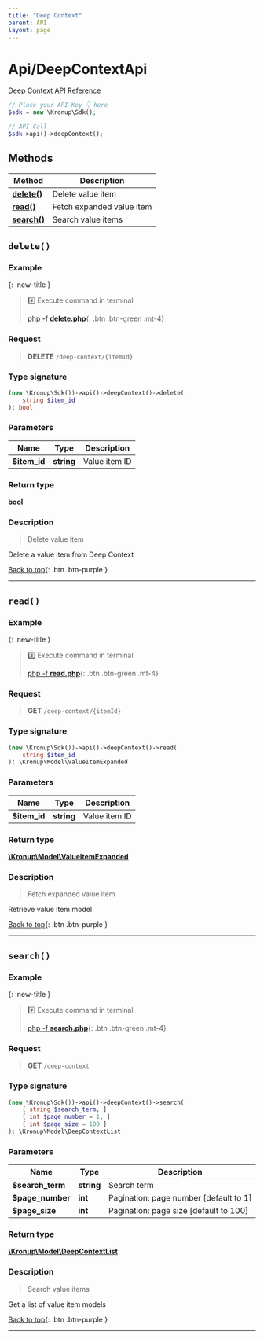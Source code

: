 ```yaml
---
title: "Deep Context"
parent: API
layout: page
---
```


# Api/DeepContextApi

[Deep Context API Reference](https://api.kronup.com/#tag/Deep-Context)

```php
// Place your API Key 👇 here
$sdk = new \Kronup\Sdk();

// API Call
$sdk->api()->deepContext();
```

## Methods

Method | Description
------------- | -------------
[**delete()**](#delete) | Delete value item
[**read()**](#read) | Fetch expanded value item
[**search()**](#search) | Search value items



## `delete()`

### Example

{: .new-title }
> #️⃣ Execute command in terminal 
> 
> [php -f **delete.php**](https://github.com/kronup/kronup-php/blob/main/examples/Api/DeepContextApi/delete.php){: .btn .btn-green .mt-4}

### Request

> **DELETE** `/deep-context/{itemId}`

### Type signature

```php
(new \Kronup\Sdk())->api()->deepContext()->delete(
    string $item_id
): bool
```

### Parameters

Name | Type | Description
------------- | ------------- | -------------
 **$item_id** | **string**  | Value item ID 

### Return type

**bool**

### Description

> Delete value item

Delete a value item from Deep Context

[Back to top](#top){: .btn .btn-purple }

---



## `read()`

### Example

{: .new-title }
> #️⃣ Execute command in terminal 
> 
> [php -f **read.php**](https://github.com/kronup/kronup-php/blob/main/examples/Api/DeepContextApi/read.php){: .btn .btn-green .mt-4}

### Request

> **GET** `/deep-context/{itemId}`

### Type signature

```php
(new \Kronup\Sdk())->api()->deepContext()->read(
    string $item_id
): \Kronup\Model\ValueItemExpanded
```

### Parameters

Name | Type | Description
------------- | ------------- | -------------
 **$item_id** | **string**  | Value item ID 

### Return type

[**\Kronup\Model\ValueItemExpanded**](../../Model/ValueItemExpanded)

### Description

> Fetch expanded value item

Retrieve value item model

[Back to top](#top){: .btn .btn-purple }

---



## `search()`

### Example

{: .new-title }
> #️⃣ Execute command in terminal 
> 
> [php -f **search.php**](https://github.com/kronup/kronup-php/blob/main/examples/Api/DeepContextApi/search.php){: .btn .btn-green .mt-4}

### Request

> **GET** `/deep-context`

### Type signature

```php
(new \Kronup\Sdk())->api()->deepContext()->search(
    [ string $search_term, ]
    [ int $page_number = 1, ]
    [ int $page_size = 100 ]
): \Kronup\Model\DeepContextList
```

### Parameters

Name | Type | Description
------------- | ------------- | -------------
 **$search_term** | **string**  | Search term 
 **$page_number** | **int**  | Pagination: page number  [default to 1]
 **$page_size** | **int**  | Pagination: page size  [default to 100]

### Return type

[**\Kronup\Model\DeepContextList**](../../Model/DeepContextList)

### Description

> Search value items

Get a list of value item models

[Back to top](#top){: .btn .btn-purple }

---
